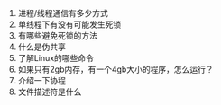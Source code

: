 1. 进程/线程通信有多少方式
2. 单线程下有没有可能发生死锁
3. 有哪些避免死锁的方法
4.  什么是伪共享
5.  了解Linux的哪些命令
6.  如果只有2gb内存，有一个4gb大小的程序，怎么运行？
7.  介绍一下协程
8.  文件描述符是什么